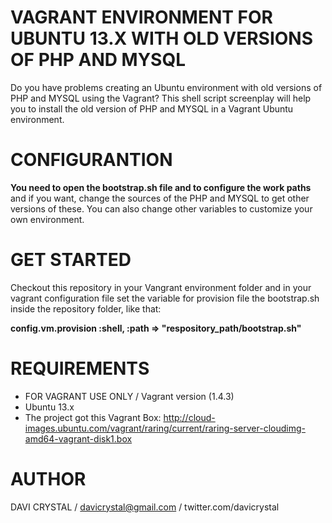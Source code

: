 VAGRANT ENVIRONMENT FOR UBUNTU 13.X WITH OLD VERSIONS OF PHP AND MYSQL
========

Do you have problems creating an Ubuntu environment with old versions of PHP and MYSQL using the Vagrant? This shell script screenplay will help you to install the old version of PHP and MYSQL in a Vagrant Ubuntu environment.

CONFIGURANTION
========

**You need to open the bootstrap.sh file and to configure the work paths** and if you want, change the sources of the PHP and MYSQL to get other versions of these. You can also change other variables to customize your own environment.

GET STARTED
========

Checkout this repository in your Vangrant environment folder and in your vagrant configuration file set the variable for provision file the bootstrap.sh inside the repository folder, like that:

**config.vm.provision :shell, :path => "respository_path/bootstrap.sh"**

REQUIREMENTS
========

- FOR VAGRANT USE ONLY / Vagrant version (1.4.3)
- Ubuntu 13.x
- The project got this Vagrant Box: http://cloud-images.ubuntu.com/vagrant/raring/current/raring-server-cloudimg-amd64-vagrant-disk1.box

AUTHOR
=========
DAVI CRYSTAL / davicrystal@gmail.com / twitter.com/davicrystal

